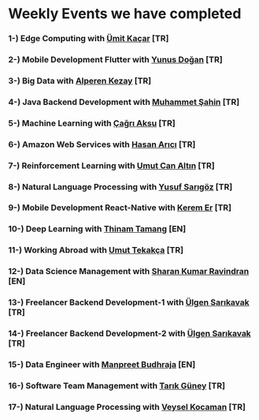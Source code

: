 # Weekly Events we have completed

### 1-) Edge Computing with [Ümit Kaçar](https://www.linkedin.com/in/umit-kacar-phd-01610019a/)         [TR]
### 2-) Mobile Development Flutter with [Yunus Doğan](https://www.linkedin.com/in/yunusdgn/)   [TR]
### 3-) Big Data with [Alperen Kezay](https://www.linkedin.com/in/alperen-kezay-05273a111/)   [TR]
### 4-) Java Backend Development with [Muhammet Şahin](https://www.linkedin.com/in/muhammet-sahin-phd-c-a42190134/)   [TR]
### 5-) Machine Learning with [Çağrı Aksu](https://www.linkedin.com/in/caksu/)   [TR]
### 6-) Amazon Web Services with [Hasan Arıcı]()   [TR]
### 7-) Reinforcement Learning with [Umut Can Altın](https://www.linkedin.com/in/umut-can-altin-507455103/)   [TR]
### 8-) Natural Language Processing with [Yusuf Sarıgöz](https://www.linkedin.com/in/yusuf-sar%C4%B1g%C3%B6z-4bb826ba/)   [TR]
### 9-) Mobile Development React-Native  with [Kerem Er](https://www.linkedin.com/in/kerem-er-5650ba15a/)  [TR]
### 10-) Deep Learning with [Thinam Tamang](https://www.linkedin.com/in/thinam-tamang-3b12831a2/)   [EN]
### 11-) Working Abroad with [Umut Tekakça](https://www.linkedin.com/in/umut-tekakca/)    [TR]
### 12-) Data Science Management with [Sharan Kumar Ravindran](https://www.linkedin.com/in/rsharankumar/)  [EN]
### 13-) Freelancer Backend Development-1 with [Ülgen Sarıkavak](https://www.linkedin.com/in/ulgens/)  [TR]
### 14-) Freelancer Backend Development-2 with [Ülgen Sarıkavak](https://www.linkedin.com/in/ulgens/)  [TR]
### 15-) Data Engineer with [Manpreet Budhraja](https://www.linkedin.com/in/manpreet-budhraja/)  [EN]
### 16-) Software Team Management with [Tarık Güney](https://www.linkedin.com/in/tarikguney/)  [TR]
### 17-) Natural Language Processing with [Veysel Kocaman](https://www.linkedin.com/in/vkocaman/)  [TR]

